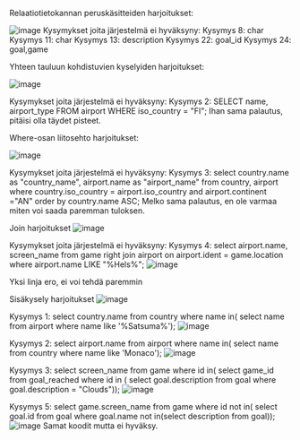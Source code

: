 Relaatiotietokannan peruskäsitteiden harjoitukset:

![image](https://github.com/user-attachments/assets/4a65f5a6-96a6-463b-b262-95139b9fb99f)
Kysymykset joita järjestelmä ei hyväksyny:
Kysymys 8: char
Kysymys 11: char
Kysymys 13: description
Kysymys 22: goal_id
Kysymys 24: goal,game

Yhteen tauluun kohdistuvien kyselyiden harjoitukset:

![image](https://github.com/user-attachments/assets/266e1eb7-f28e-4b6c-b320-c4c6d4789048)

Kysymykset joita järjestelmä ei hyväksyny:
Kysymys 2: SELECT name, airport_type FROM airport WHERE iso_country = "FI";
Ihan sama palautus, pitäisi olla täydet pisteet.

Where-osan liitosehto harjoitukset:

![image](https://github.com/user-attachments/assets/866c3ef8-f835-418f-be42-5289038703f9)

Kysymykset joita järjestelmä ei hyväksyny:
Kysymys 3: select country.name as "country_name", airport.name as "airport_name" from country, airport where country.iso_country = airport.iso_country and airport.continent ="AN" order by country.name ASC;
Melko sama palautus, en ole varmaa miten voi saada paremman tuloksen.

Join harjoitukset
![image](https://github.com/user-attachments/assets/69554717-3300-4b04-8ff9-9b84239ccbaf)

Kysymykset joita järjestelmä ei hyväksyny:
Kysymys 4: select airport.name, screen_name from game right join airport on airport.ident = game.location where airport.name LIKE "%Hels%";
![image](https://github.com/user-attachments/assets/2166583e-e1c9-4bd7-af91-57d865842e1c)

Yksi linja ero, ei voi tehdä paremmin

Sisäkysely harjoitukset
![image](https://github.com/user-attachments/assets/b23df9ea-5ab0-42ef-a40c-29abea74e427)

Kysymys 1: select country.name from country where name in( select name from airport where name like '%Satsuma%');
![image](https://github.com/user-attachments/assets/5852a106-fb56-41e6-b8fb-a0bbb66004c0)

Kysymys 2: select airport.name from airport where name in( select name from country where name like 'Monaco');
![image](https://github.com/user-attachments/assets/24c600d7-0627-4b08-83ee-9c0dfc4e4d5b)

Kysymys 3: select screen_name from game where id in( select game_id from goal_reached where id in ( select goal.description from goal where goal.description = "Clouds"));
![image](https://github.com/user-attachments/assets/7f3fb7be-ddae-471c-8ff1-3be5f4fc3a78)

Kysymys 5: select game.screen_name from game where id not in( select goal.id from goal where goal.name not in(select description from goal));
![image](https://github.com/user-attachments/assets/76886558-bf53-4d68-93bb-ced44342106a)
Samat koodit mutta ei hyväksy.


